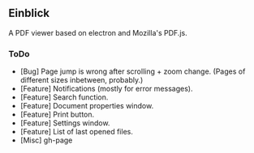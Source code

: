 ## Einblick

A PDF viewer based on electron and Mozilla's PDF.js.


### ToDo

* [Bug] Page jump is wrong after scrolling + zoom change. (Pages of different sizes inbetween, probably.)
* [Feature] Notifications (mostly for error messages).
* [Feature] Search function.
* [Feature] Document properties window.
* [Feature] Print button.
* [Feature] Settings window.
* [Feature] List of last opened files.
* [Misc] gh-page
